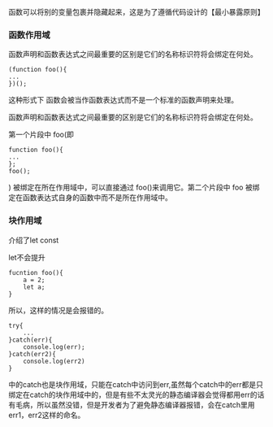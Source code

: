 函数可以将别的变量包裹并隐藏起来，这是为了遵循代码设计的【最小暴露原则】

### 函数作用域

函数声明和函数表达式之间最重要的区别是它们的名称标识符将会绑定在何处。

```
(function foo(){
...
})();
```

这种形式下 函数会被当作函数表达式而不是一个标准的函数声明来处理。

函数声明和函数表达式之间最重要的区别是它们的名称标识符将会绑定在何处。

第一个片段中 foo(即
```
function foo(){
...
};
foo();
```
) 被绑定在所在作用域中，可以直接通过 foo()来调用它。第二个片段中 foo 被绑定在函数表达式自身的函数中而不是所在作用域中。

### 块作用域

介绍了let const

let不会提升
```
fucntion foo(){
    a = 2;
    let a;
}
```
所以，这样的情况是会报错的。


```
try{
    ...
}catch(err){
    console.log(err);
}catch(err2){
    console.log(err2)
}
```
中的catch也是块作用域，只能在catch中访问到err,虽然每个catch中的err都是只绑定在catch的块作用域中的，但是有些不太灵光的静态编译器会觉得都用err的话有毛病，所以虽然没错，但是开发者为了避免静态编译器报错，会在catch里用err1，err2这样的命名。
